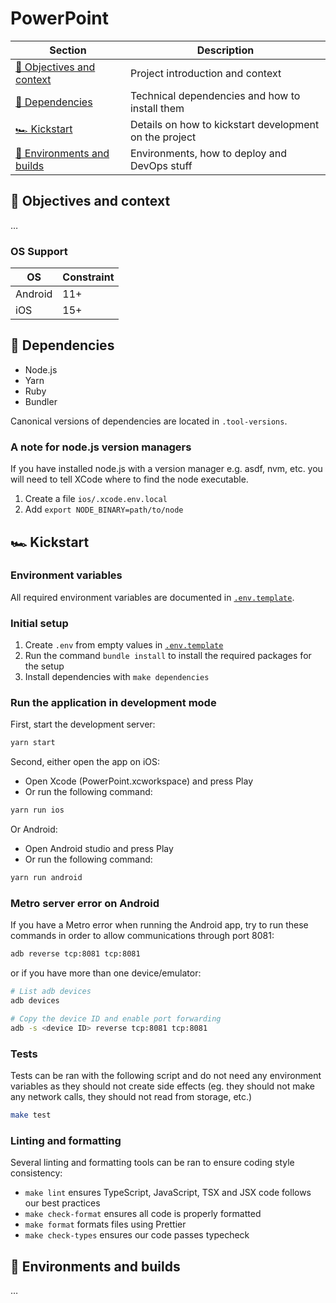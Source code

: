 # PowerPoint

| Section                                                 | Description                                            |
| ------------------------------------------------------- | ------------------------------------------------------ |
| [🎯 Objectives and context](#-objectives-and-context)   | Project introduction and context                       |
| [🚧 Dependencies](#-dependencies)                       | Technical dependencies and how to install them         |
| [🏎 Kickstart](#-kickstart)                              | Details on how to kickstart development on the project |
| [🚀 Environments and builds](#-environments-and-builds) | Environments, how to deploy and DevOps stuff           |

## 🎯 Objectives and context

…

### OS Support

| OS      | Constraint |
| ------- | ---------- |
| Android | 11+        |
| iOS     | 15+        |

## 🚧 Dependencies

- Node.js
- Yarn
- Ruby
- Bundler

Canonical versions of dependencies are located in `.tool-versions`.

### A note for node.js version managers

If you have installed node.js with a version manager e.g. asdf, nvm, etc. you will need to tell XCode where to find the node executable.

1. Create a file `ios/.xcode.env.local`
2. Add `export NODE_BINARY=path/to/node`

## 🏎 Kickstart

### Environment variables

All required environment variables are documented in [`.env.template`](./.env.template).

### Initial setup

1. Create `.env` from empty values in [`.env.template`](./.env.template)
2. Run the command `bundle install` to install the required packages for the setup
3. Install dependencies with `make dependencies`

### Run the application in development mode

First, start the development server:

```bash
yarn start
```

Second, either open the app on iOS:

- Open Xcode (PowerPoint.xcworkspace) and press Play
- Or run the following command:

```bash
yarn run ios
```

Or Android:

- Open Android studio and press Play
- Or run the following command:

```bash
yarn run android
```

### Metro server error on Android

If you have a Metro error when running the Android app, try to run these commands in order to allow communications through port 8081:

```bash
adb reverse tcp:8081 tcp:8081
```

or if you have more than one device/emulator:

```bash
# List adb devices
adb devices

# Copy the device ID and enable port forwarding
adb -s <device ID> reverse tcp:8081 tcp:8081
```

### Tests

Tests can be ran with the following script and do not need any environment variables as they should not create side effects (eg. they should not make any network calls, they should not read from storage, etc.)

```bash
make test
```

### Linting and formatting

Several linting and formatting tools can be ran to ensure coding style consistency:

- `make lint` ensures TypeScript, JavaScript, TSX and JSX code follows our best practices
- `make check-format` ensures all code is properly formatted
- `make format` formats files using Prettier
- `make check-types` ensures our code passes typecheck

## 🚀 Environments and builds

…
